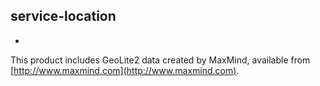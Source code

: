 ## service-location

- 
This product includes GeoLite2 data created by MaxMind, available from [http://www.maxmind.com](http://www.maxmind.com).